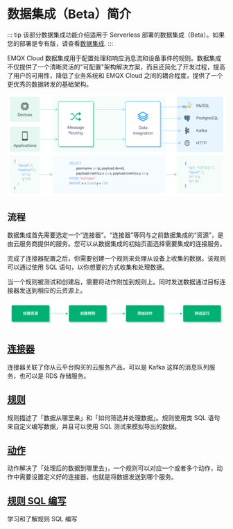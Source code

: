 # 数据集成（Beta）简介

::: tip
该部分数据集成功能介绍适用于 Serverless 部署的数据集成（Beta）。如果您的部署是专有版，请查看[数据集成](../rule_engine/introduction.md).
:::

EMQX Cloud 数据集成用于配置处理和响应消息流和设备事件的规则。数据集成不仅提供了一个清晰灵活的"可配置"架构解决方案，而且还简化了开发过程，提高了用户的可用性，降低了业务系统和 EMQX Cloud 之间的耦合程度，提供了一个更优秀的数据转发的基础架构。

![data_integration_intro](./_assets/integration_intro_01.png)

## 流程

数据集成首先需要选定一个“连接器”。“连接器”等同与之前数据集成的“资源”，是由云服务商提供的服务。您可以从数据集成的初始页面选择需要集成的连接服务。

完成了连接器配置之后，你需要创建一个规则来处理从设备上收集的数据。该规则可以通过使用 SQL 语句，以你想要的方式收集和处理数据。

当一个规则被测试和创建后，需要将动作附加到规则上。同时发送数据通过目标连接器发送到相应的云资源上。

![data_integration_intro](./_assets/integration_intro_02.png)

## [连接器](./connectors.md)

连接器关联了你从云平台购买的云服务产品，可以是 Kafka 这样的消息队列服务，也可以是 RDS 存储服务。

## [规则](./rules.md)

规则描述了「数据从哪里来」和「如何筛选并处理数据」。规则使用类 SQL 语句来自定义编写数据，并且可以使用 SQL 测试来模拟导出的数据。

## [动作](./rules.md)

动作解决了「处理后的数据到哪里去」，一个规则可以对应一个或者多个动作，动作中需要设置定义好的连接器，也就是将数据发送到哪个服务。

## [规则 SQL 编写](https://docs.emqx.com/zh/enterprise/v4.2/rule/rule-engine.html#sql-%E8%AF%AD%E5%8F%A5)

学习和了解规则 SQL 编写
